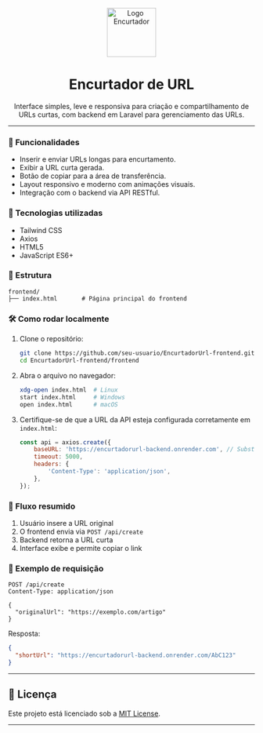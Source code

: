 
<p align="center">
  <img src="https://cdn-icons-png.flaticon.com/512/892/892692.png" alt="Logo Encurtador" width="100" />
</p>

<h1 align="center">Encurtador de URL</h1>

<p align="center">
  Interface simples, leve e responsiva para criação e compartilhamento de URLs curtas, com backend em Laravel para gerenciamento das URLs.
</p>

---

### 🚀 Funcionalidades

- Inserir e enviar URLs longas para encurtamento.
- Exibir a URL curta gerada.
- Botão de copiar para a área de transferência.
- Layout responsivo e moderno com animações visuais.
- Integração com o backend via API RESTful.

### 🧰 Tecnologias utilizadas

- Tailwind CSS  
- Axios  
- HTML5  
- JavaScript ES6+

### 📂 Estrutura

```
frontend/
├── index.html       # Página principal do frontend
```

### 🛠️ Como rodar localmente

1. Clone o repositório:
   ```bash
   git clone https://github.com/seu-usuario/EncurtadorUrl-frontend.git
   cd EncurtadorUrl-frontend/frontend
   ```

2. Abra o arquivo no navegador:
   ```bash
   xdg-open index.html  # Linux
   start index.html     # Windows
   open index.html      # macOS
   ```

3. Certifique-se de que a URL da API esteja configurada corretamente em `index.html`:
   ```js
   const api = axios.create({
       baseURL: 'https://encurtadorurl-backend.onrender.com', // Substitua se necessário
       timeout: 5000,
       headers: {
           'Content-Type': 'application/json',
       },
   });
   ```

### 📡 Fluxo resumido

1. Usuário insere a URL original  
2. O frontend envia via `POST /api/create`  
3. Backend retorna a URL curta  
4. Interface exibe e permite copiar o link  

### 🧪 Exemplo de requisição

```http
POST /api/create
Content-Type: application/json

{
  "originalUrl": "https://exemplo.com/artigo"
}
```

Resposta:
```json
{
  "shortUrl": "https://encurtadorurl-backend.onrender.com/AbC123"
}
```

---

## 📄 Licença

Este projeto está licenciado sob a [MIT License](https://opensource.org/licenses/MIT).

---
